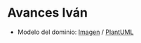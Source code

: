 # Avances Iván

* Modelo del dominio: [Imagen](./CodigosDiagramasFutbol/modeloDelDominio.png) / [PlantUML](./CodigosDiagramasFutbol/modeloDelDominio.md)
